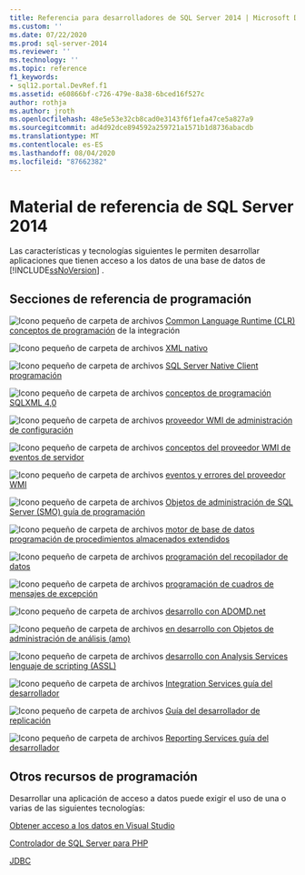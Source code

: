 ```yaml
---
title: Referencia para desarrolladores de SQL Server 2014 | Microsoft Docs
ms.custom: ''
ms.date: 07/22/2020
ms.prod: sql-server-2014
ms.reviewer: ''
ms.technology: ''
ms.topic: reference
f1_keywords:
- sql12.portal.DevRef.f1
ms.assetid: e60866bf-c726-479e-8a38-6bced16f527c
author: rothja
ms.author: jroth
ms.openlocfilehash: 48e5e53e32cb8cad0e3143f6f1efa47ce5a827a9
ms.sourcegitcommit: ad4d92dce894592a259721a1571b1d8736abacdb
ms.translationtype: MT
ms.contentlocale: es-ES
ms.lasthandoff: 08/04/2020
ms.locfileid: "87662382"
---
```

# <a name="developer-reference-for-sql-server-2014"></a>Material de referencia de SQL Server 2014

  Las características y tecnologías siguientes le permiten desarrollar aplicaciones que tienen acceso a los datos de una base de datos de [!INCLUDE[ssNoVersion](../includes/ssnoversion-md.md)] .  
  
## <a name="programming-reference-sections"></a>Secciones de referencia de programación  

 ![Icono pequeño de carpeta de archivos](../integration-services/media/filefolder-small.gif "Icono pequeño de carpeta de archivos") [Common Language Runtime &#40;CLR&#41; conceptos de programación](../relational-databases/clr-integration/common-language-runtime-clr-integration-programming-concepts.md) de la integración  
  
 ![Icono pequeño de carpeta de archivos](../integration-services/media/filefolder-small.gif "Icono pequeño de carpeta de archivos") [XML nativo](https://technet.microsoft.com/library/ms191274.aspx)  
  
 ![Icono pequeño de carpeta de archivos](../integration-services/media/filefolder-small.gif "Icono pequeño de carpeta de archivos") [SQL Server Native Client programación](../relational-databases/native-client/sql-server-native-client-programming.md)  
  
 ![Icono pequeño de carpeta de archivos](../integration-services/media/filefolder-small.gif "Icono pequeño de carpeta de archivos") [conceptos de programación SQLXML 4,0](../relational-databases/sqlxml/sqlxml-4-0-programming-concepts.md)  
  
 ![Icono pequeño de carpeta de archivos](../integration-services/media/filefolder-small.gif "Icono pequeño de carpeta de archivos") [proveedor WMI de administración de configuración](../relational-databases/wmi-provider-configuration/wmi-provider-for-configuration-management.md)  
  
 ![Icono pequeño de carpeta de archivos](../integration-services/media/filefolder-small.gif "Icono pequeño de carpeta de archivos") [conceptos del proveedor WMI de eventos de servidor](../relational-databases/wmi-provider-server-events/wmi-provider-for-server-events-concepts.md)  
  
 ![Icono pequeño de carpeta de archivos](../integration-services/media/filefolder-small.gif "Icono pequeño de carpeta de archivos") [eventos y errores del proveedor WMI](../relational-databases/native-client-ole-db-errors/errors.md)  
  
 ![Icono pequeño de carpeta de archivos](../integration-services/media/filefolder-small.gif "Icono pequeño de carpeta de archivos") [Objetos de administración de SQL Server &#40;SMO&#41; guía de programación](../relational-databases/server-management-objects-smo/sql-server-management-objects-smo-programming-guide.md)  
  
 ![Icono pequeño de carpeta de archivos](../integration-services/media/filefolder-small.gif "Icono pequeño de carpeta de archivos") [motor de base de datos programación de procedimientos almacenados extendidos](../relational-databases/database-engine-extended-stored-procedure-programming.md)  
  
 ![Icono pequeño de carpeta de archivos](../integration-services/media/filefolder-small.gif "Icono pequeño de carpeta de archivos") [programación del recopilador de datos](../database-engine/dev-guide/data-collector-programming.md)  
  
 ![Icono pequeño de carpeta de archivos](../integration-services/media/filefolder-small.gif "Icono pequeño de carpeta de archivos") [programación de cuadros de mensajes de excepción](../database-engine/dev-guide/exception-message-box-programming.md)  
  
 ![Icono pequeño de carpeta de archivos](../integration-services/media/filefolder-small.gif "Icono pequeño de carpeta de archivos") [desarrollo con ADOMD.net](https://docs.microsoft.com/bi-reference/adomd/developing-with-adomd-net)  
  
 ![Icono pequeño de carpeta de archivos](../integration-services/media/filefolder-small.gif "Icono pequeño de carpeta de archivos") [en desarrollo con Objetos de administración de análisis &#40;amo&#41;](https://docs.microsoft.com/bi-reference/amo/developing-with-analysis-management-objects-amo)  
  
 ![Icono pequeño de carpeta de archivos](../integration-services/media/filefolder-small.gif "Icono pequeño de carpeta de archivos") [desarrollo con Analysis Services lenguaje de scripting &#40;ASSL&#41;](https://docs.microsoft.com/analysis-services/multidimensional-models/scripting-language-assl/developing-with-analysis-services-scripting-language-assl)  
  
 ![Icono pequeño de carpeta de archivos](../integration-services/media/filefolder-small.gif "Icono pequeño de carpeta de archivos") [Integration Services guía del desarrollador](../integration-services/integration-services-developer-documentation.md)  
  
 ![Icono pequeño de carpeta de archivos](../integration-services/media/filefolder-small.gif "Icono pequeño de carpeta de archivos") [Guía del desarrollador de replicación](../relational-databases/replication/concepts/replication-developer-documentation.md)  
  
 ![Icono pequeño de carpeta de archivos](../integration-services/media/filefolder-small.gif "Icono pequeño de carpeta de archivos") [Reporting Services guía del desarrollador](../reporting-services/reporting-services-features-and-tasks-ssrs.md)  
  
## <a name="other-programming-resources"></a>Otros recursos de programación  

 Desarrollar una aplicación de acceso a datos puede exigir el uso de una o varias de las siguientes tecnologías:  
  
 [Obtener acceso a los datos en Visual Studio](https://go.microsoft.com/fwlink/?LinkId=129902)  
  
 [Controlador de SQL Server para PHP](https://go.microsoft.com/fwlink/?LinkID=119889)  
  
 [JDBC](https://go.microsoft.com/fwlink/?LinkId=129903)  
  
  
